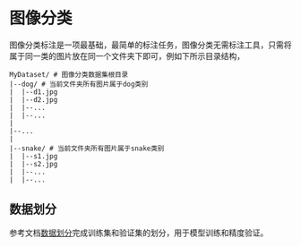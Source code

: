 # 图像分类

图像分类标注是一项最基础，最简单的标注任务，图像分类无需标注工具，只需将属于同一类的图片放在同一个文件夹下即可，例如下所示目录结构，
```
MyDataset/ # 图像分类数据集根目录
|--dog/ # 当前文件夹所有图片属于dog类别
|  |--d1.jpg
|  |--d2.jpg
|  |--...
|  |--...
|
|--...
|
|--snake/ # 当前文件夹所有图片属于snake类别
|  |--s1.jpg
|  |--s2.jpg
|  |--...
|  |--...
```

## 数据划分

参考文档[数据划分](../split.md)完成训练集和验证集的划分，用于模型训练和精度验证。
